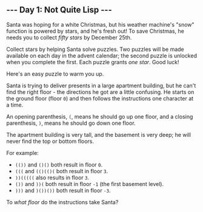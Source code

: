 ## \--- Day 1: Not Quite Lisp ---

Santa was hoping for a white Christmas, but his weather machine's "snow"
function is powered by stars, and he's fresh out\! To save Christmas, he
needs you to collect *fifty stars* by December 25th.

Collect stars by helping Santa solve puzzles. Two puzzles will be made
available on each day in the advent calendar; the second puzzle is
unlocked when you complete the first. Each puzzle grants *one star*.
Good luck\!

Here's an easy puzzle to warm you up.

Santa is trying to deliver presents in a large apartment building, but
he can't find the right floor - the directions he got are a little
confusing. He starts on the ground floor (floor `0`) and then follows
the instructions one character at a time.

An opening parenthesis, `(`, means he should go up one floor, and a
closing parenthesis, `)`, means he should go down one floor.

The apartment building is very tall, and the basement is very deep; he
will never find the top or bottom floors.

For example:

  - `(())` and `()()` both result in floor `0`.
  - `(((` and `(()(()(` both result in floor `3`.
  - `))(((((` also results in floor `3`.
  - `())` and `))(` both result in floor `-1` (the first basement
    level).
  - `)))` and `)())())` both result in floor `-3`.

To *what floor* do the instructions take Santa?
